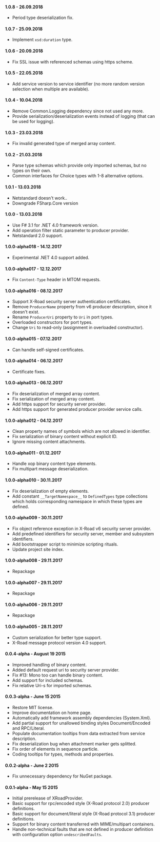 #### 1.0.8 - 26.09.2018

* Period type deserialization fix.

#### 1.0.7 - 25.09.2018

* Implement `xsd:duration` type.

#### 1.0.6 - 20.09.2018

* Fix SSL issue with referenced schemas using https scheme.

#### 1.0.5 - 22.05.2018

* Add service version to service identifier (no more random version selection when multiple are available).

#### 1.0.4 - 10.04.2018

* Remove Common.Logging dependency since not used any more.
* Provide serialization/deserialization events instead of logging (that can be used for logging).

#### 1.0.3 - 23.03.2018

* Fix invalid generated type of merged array content.

#### 1.0.2 - 21.03.2018

* Parse type schemas which provide only imported schemas, but no types on their own.
* Common interfaces for Choice types with 1-8 alternative options.

#### 1.0.1 - 13.03.2018

* Netstandard doesn't work..
* Downgrade FSharp.Core version

#### 1.0.0 - 13.03.2018

* Use F# 3.1 for .NET 4.0 framework version.
* Add operation filter static parameter to producer provider.
* Netstandard 2.0 support.

#### 1.0.0-alpha018 - 14.12.2017

* Experimental .NET 4.0 support added.

#### 1.0.0-alpha017 - 12.12.2017

* Fix `Content-Type` header in MTOM requests.

#### 1.0.0-alpha016 - 08.12.2017

* Support X-Road security server authentication certificates.
* Remove `ProducerName` property from v6 producer description, since it doesn't exist.
* Rename `ProducerUri` property to `Uri` in port types.
* Overloaded constructors for port types.
* Change `Uri` to read-only (assignment in overloaded constructor).

#### 1.0.0-alpha015 - 07.12.2017

* Can handle self-signed certificates.

#### 1.0.0-alpha014 - 06.12.2017

* Certificate fixes.

#### 1.0.0-alpha013 - 06.12.2017

* Fix deserialization of merged array content.
* Fix serialization of merged array content.
* Add https support for security server provider.
* Add https support for generated producer provider service calls.

#### 1.0.0-alpha012 - 04.12.2017

* Clean property names of symbols which are not allowed in identifier.
* Fix serialization of binary content without explicit ID.
* Ignore missing content attachments.

#### 1.0.0-alpha011 - 01.12.2017

* Handle xop binary content type elements.
* Fix multipart message deserialization.

#### 1.0.0-alpha010 - 30.11.2017

* Fix deserialization of empty elements.
* Add constant `__TargetNamespace__` to `DefinedTypes` type collections which holds corresponding namespace in which these types are defined.

#### 1.0.0-alpha009 - 30.11.2017

* Fix object reference exception in X-Road v6 security server provider.
* Add predefined identifiers for security server, member and subsystem identifiers.
* Add bootstrapper script to minimize scripting rituals.
* Update project site index.

#### 1.0.0-alpha008 - 29.11.2017

* Repackage

#### 1.0.0-alpha007 - 29.11.2017

* Repackage

#### 1.0.0-alpha006 - 29.11.2017

* Repackage

#### 1.0.0-alpha005 - 28.11.2017

* Custom serialization for better type support.
* X-Road message protocol version 4.0 support.

#### 0.0.4-alpha - August 19 2015

* Improved handling of binary content.
* Added default request uri to security server provider.
* Fix #13: Mono too can handle binary content.
* Add support for included schemas.
* Fix relative Uri-s for imported schemas.

#### 0.0.3-alpha - June 15 2015

* Restore MIT license.
* Improve documentation on home page.
* Automatically add framework assembly dependencies (System.Xml).
* Add partial support for unallowed binding styles Document/Encoded and RPC/Literal.
* Populate documentation tooltips from data extracted from service description.
* Fix deserialization bug when attachment marker gets splitted.
* Fix order of elements in sequence particle.
* Coding tooltips for types, methods and properties.

#### 0.0.2-alpha - June 2 2015

* Fix unnecessary dependency for NuGet package.

#### 0.0.1-alpha - May 15 2015

* Initial prerelease of XRoadProvider.
* Basic support for rpc/encoded style (X-Road protocol 2.0) producer definitions.
* Basic support for document/literal style (X-Road protocol 3.1) producer definitions.
* Support for binary content transferred with MIME/multipart containers.
* Handle non-technical faults that are not defined in producer definition with configuration option `undescribedFaults`.
